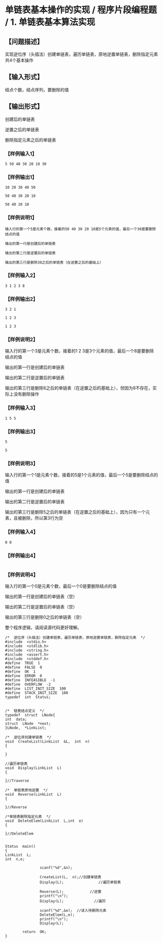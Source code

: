 # 单链表基本操作的实现 / 程序片段编程题 / 1. 单链表基本算法实现
## 【问题描述】

实现逆位序（头插法）创建单链表，遍历单链表，原地逆置单链表，删除指定元素共4个基本操作

## 【输入形式】

结点个数，结点序列，要删除的值

## 【输出形式】

创建后的单链表

逆置之后的单链表

删除指定元素之后的单链表

### 【样例输入1】
```
5 50 40 30 20 10 30
```
### 【样例输出1】
```
10 20 30 40 50

50 40 30 20 10

50 40 20 10
```
### 【样例说明1】
```
输入行的第一个5是元素个数，接着的50 40 30 20 10是5个元素的值，最后一个30是要删除结点的值

输出的第一行是创建后的单链表

输出的第二行是逆置后的单链表

输出的第三行是删除30之后的单链表（在逆置之后的基础上）
```


### 【样例输入2】
```
3 1 2 3 8
```
### 【样例输出2】
```
3 2 1

1 2 3

1 2 3
```
### 【样例说明2】
输入行的第一个3是元素个数，接着的1 2 3是3个元素的值，最后一个8是要删除结点的值

输出的第一行是创建后的单链表

输出的第二行是逆置后的单链表

输出的第三行是删除8之后的单链表（在逆置之后的基础上），但因为8不存在，实际上没有删除操作



### 【样例输入3】
```
1 5 5
```
### 【样例输出3】
```
5

5
```
### 【样例说明3】

输入行的第一个1是元素个数，接着的5是1个元素的值，最后一个5是要删除结点的值

输出的第一行是创建后的单链表

输出的第二行是逆置后的单链表

输出的第三行是删除5之后的单链表（在逆置之后的基础上），因为只有一个元素，且被删除，所以第3行为空



### 【样例输入4】
```
0 0
```
### 【样例输出4】
```

```
### 【样例说明4】

输入行的第一个0是元素个数，最后一个0是要删除结点的值

输出的第一行是创建后的单链表（空）

输出的第二行是逆置后的单链表（空）

输出的第三行是删除0之后的单链表（空）



整个程序逻辑，请阅读源代码更好理解。


```
/*  逆位序（头插法）创建单链表，遍历单链表，原地逆置单链表，删除指定元素  */
#include  <stdio.h>
#include  <stdlib.h>
#include  <string.h>
#include  <assert.h>
#include  <stddef.h>
#define  TRUE  1
#define  FALSE  0
#define  OK  1
#define  ERROR  0
#define  INFEASIBLE  -1
#define  OVERFLOW  -2
#define  LIST_INIT_SIZE  100
#define  STACK_INIT_SIZE  100
typedef  int  Status;


/*  链表结点定义  */
typedef  struct  LNode{
int  data;
struct  LNode  *next;
}LNode,  *LinkList;

/*  逆位序创建单链表  */
void  CreateList(LinkList  &L,  int  n)
{

}

//遍历单链表
void  Display(LinkList  L)
{

}//Traverse

/*  单链表原地逆置  */
void  Reverse(LinkList  L)
{

}//Reverse

/*单链表删除指定元素  */
void  DeleteElem(LinkList  L,int  e)
{

}//DeleteElem


Status  main()
{
LinkList  L;
int  n,e;

                scanf("%d",&n);
        
                CreateList(L,  n);//创建单链表
                Display(L);                //遍历单链表

                Reverse(L);            //逆置
                printf("\n");
                Display(L);              //遍历

                scanf("%d",&e);  //读入待删除元素
                DeleteElem(L,e);
                printf("\n");
                Display(L);

        return  OK;
}
```